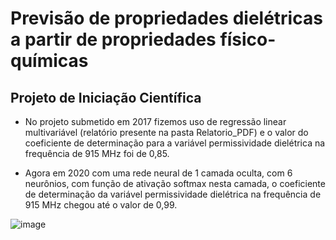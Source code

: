 # Previsão de propriedades dielétricas a partir de propriedades físico-químicas

## Projeto de Iniciação Científica

- No projeto submetido em 2017 fizemos uso de regressão linear multivariável
(relatório presente na pasta Relatorio_PDF) e o valor do coeficiente de determinação 
para a variável permissividade dielétrica na frequência de 915 MHz foi de 0,85.

- Agora em 2020 com uma rede neural de 1 camada oculta, com 6 neurônios, 
com função de ativação softmax nesta camada, o coeficiente de determinação da variável 
permissividade dielétrica na frequência de 915 MHz chegou até o valor de 0,99.

![image](https://user-images.githubusercontent.com/57735093/127051579-ade4612d-41cb-4fab-bd78-272b2a0e0332.png)
